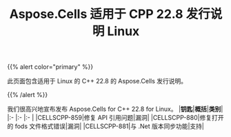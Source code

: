 ﻿---
title: Aspose.Cells 适用于 CPP 22.8 发行说明 Linux
type: docs
weight: 5
url: /zh/cpp/aspose-cells-for-cpp-22-8-release-notes-linux/
---
{{% alert color="primary" %}}

此页面包含适用于 Linux 的 C++ 22.8 的 Aspose.Cells 发行说明。

{{% /alert %}}

我们很高兴地宣布发布 Aspose.Cells for C++ 22.8 for Linux。
|**钥匙**|**概括**|**类别**|
|:- |:- |:- |
|CELLSCPP-859|修复 API 引用问题|漏洞|
|CELLSCPP-880|修复打开的 fods 文件格式错误|漏洞|
|CELLSCPP-881|与 .Net 版本同步功能|支持|



